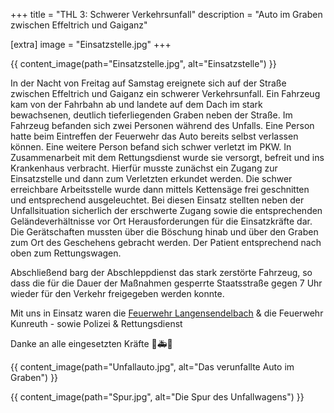 +++
title = "THL 3: Schwerer Verkehrsunfall"
description = "Auto im Graben zwischen Effeltrich und Gaiganz"

[extra]
image = "Einsatzstelle.jpg"
+++

{{ content_image(path="Einsatzstelle.jpg", alt="Einsatzstelle") }}

In der Nacht von Freitag auf Samstag ereignete sich auf der Straße zwischen Effeltrich und Gaiganz ein schwerer Verkehrsunfall.
Ein Fahrzeug kam von der Fahrbahn ab und landete auf dem Dach im stark bewachsenen, deutlich tieferliegenden Graben neben der Straße.
Im Fahrzeug befanden sich zwei Personen während des Unfalls.
Eine Person hatte beim Eintreffen der Feuerwehr das Auto bereits selbst verlassen können. Eine weitere Person befand sich schwer verletzt im PKW.  In Zusammenarbeit mit dem Rettungsdienst wurde sie versorgt, befreit und ins Krankenhaus verbracht.
Hierfür musste zunächst ein Zugang zur Einsatzstelle und dann zum Verletzten erkundet werden. Die schwer erreichbare Arbeitsstelle wurde dann mittels Kettensäge frei geschnitten und entsprechend ausgeleuchtet.
Bei diesen Einsatz stellten neben der Unfallsituation sicherlich der erschwerte Zugang sowie die entsprechenden Geländeverhältnisse vor Ort Herausforderungen für die Einsatzkräfte dar. Die Gerätschaften mussten über die Böschung hinab und über den Graben zum Ort des Geschehens gebracht werden. Der Patient entsprechend nach oben zum Rettungswagen.

Abschließend barg der Abschleppdienst das stark zerstörte Fahrzeug, so dass die für die Dauer der Maßnahmen gesperrte Staatsstraße gegen 7 Uhr wieder für den Verkehr freigegeben werden konnte.

Mit uns in Einsatz waren die
[Feuerwehr Langensendelbach](http://www.ff-langensendelbach.de/) & die
Feuerwehr Kunreuth - sowie Polizei & Rettungsdienst

Danke an alle eingesetzten Kräfte 🚒🚑🚓

{{ content_image(path="Unfallauto.jpg", alt="Das verunfallte Auto im Graben") }}

{{ content_image(path="Spur.jpg", alt="Die Spur des Unfallwagens") }}
